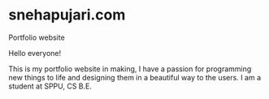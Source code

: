 # snehapujari.com
Portfolio website

Hello everyone!

This is my portfolio website in making, I have a passion for programming new things to life and designing them in a beautiful way to the users. 
I am a student at SPPU, CS B.E.

